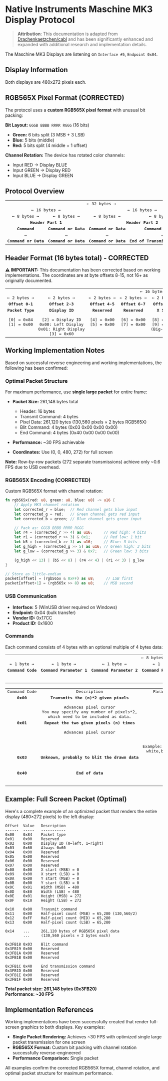 # Native Instruments Maschine MK3 Display Protocol

> **Attribution**: This documentation is adapted from [Drachenkaetzchen/cabl](https://github.com/Drachenkaetzchen/cabl/tree/develop/doc/hardware/maschine-mk3) and has been significantly enhanced and expanded with additional research and implementation details.

The Maschine MK3 Displays are listening on `Interface #5`, `Endpoint 0x04`.

## Display Information

Both displays are 480x272 pixels each.

## RGB565X Pixel Format (CORRECTED)

The protocol uses a **custom RGB565X pixel format** with unusual bit packing:

**Bit Layout:** `GGGB BBBB RRRR RGGG` (16 bits)

- **Green:** 6 bits split (3 MSB + 3 LSB)
- **Blue:** 5 bits (middle)
- **Red:** 5 bits split (4 middle + 1 offset)

**Channel Rotation:** The device has rotated color channels:

- Input RED → Display BLUE
- Input GREEN → Display RED
- Input BLUE → Display GREEN

## Protocol Overview

<table style="whitespace: nowrap;">
    <tr>
        <td colspan="4" style="white-space:nowrap;font-family:monospace;text-align: center;"> ← 32 bytes → </td>
    </tr>
    <tr>
        <td colspan="2" style="white-space:nowrap;font-family:monospace;text-align: center;"> ← 16 bytes → </td>
        <td colspan="2" style="white-space:nowrap;font-family:monospace;text-align: center;"> ← 16 bytes → </td>
    </tr>
    <tr>
        <td style="white-space:nowrap;font-family:monospace;text-align: center;"> ← 8 bytes → </td>
        <td style="white-space:nowrap;font-family:monospace;text-align: center;"> ← 8 bytes → </td>
        <td style="white-space:nowrap;font-family:monospace;text-align: center;"> ← 8 bytes → </td>
        <td style="white-space:nowrap;font-family:monospace;text-align: center;"> ← 8 bytes → </td>
    </tr>
    <tr valign="top">
        <td colspan="2" style="white-space:nowrap;font-family:monospace;text-align: center;">
            <b>Header Part 1</b>
        </td>
        <td colspan="2" style="white-space:nowrap;font-family:monospace;text-align: center;">
            <b>Header Part 2</b>
        </td>
    </tr>
    <tr valign="top">
        <td style="white-space:nowrap;font-family:monospace;text-align: center;">
            <b>Command</b>
        </td>
        <td style="white-space:nowrap;font-family:monospace;text-align: center;">
            <b>Command or Data</b>
        </td>
        <td style="white-space:nowrap;font-family:monospace;text-align: center;">
            <b>Command or Data</b>
        </td>
        <td style="white-space:nowrap;font-family:monospace;text-align: center;">
            <b>Command or Data</b>
        </td>
    </tr>
    <tr valign="top">
        <td style="white-space:nowrap;font-family:monospace;text-align: center;">
            <b>…</b>
        </td>
        <td style="white-space:nowrap;font-family:monospace;text-align: center;">
            <b>…</b>
        </td>
        <td style="white-space:nowrap;font-family:monospace;text-align: center;">
            <b>…</b>
        </td>
        <td style="white-space:nowrap;font-family:monospace;text-align: center;">
            <b>…</b>
        </td>
    </tr>
    <tr valign="top">
        <td style="white-space:nowrap;font-family:monospace;text-align: center;">
            <b>Command or Data</b>
        </td>
        <td style="white-space:nowrap;font-family:monospace;text-align: center;">
            <b>Command or Data</b>
        </td>
        <td style="white-space:nowrap;font-family:monospace;text-align: center;">
            <b>Command or Data</b>
        </td>
        <td style="white-space:nowrap;font-family:monospace;text-align: center;">
            <b>End of Transmission Command</b>
        </td>
    </tr>
</table>

## Header Format (16 bytes total) - CORRECTED

**⚠️ IMPORTANT:** This documentation has been corrected based on working implementations. The coordinates are at byte offsets 8-15, not 16+ as originally documented.

<table style="whitespace: nowrap;">
    <tr>
        <td colspan="8" style="white-space:nowrap;font-family:monospace;text-align: center;"> ← 16 bytes → </td>
    </tr>
    <tr>
        <td style="white-space:nowrap;font-family:monospace;text-align: center;"> ← 2 bytes → </td>
        <td style="white-space:nowrap;font-family:monospace;text-align: center;"> ← 2 bytes → </td>
        <td style="white-space:nowrap;font-family:monospace;text-align: center;"> ← 2 bytes → </td>
        <td style="white-space:nowrap;font-family:monospace;text-align: center;"> ← 2 bytes → </td>
        <td style="white-space:nowrap;font-family:monospace;text-align: center;"> ← 2 bytes → </td>
        <td style="white-space:nowrap;font-family:monospace;text-align: center;"> ← 2 bytes → </td>
        <td style="white-space:nowrap;font-family:monospace;text-align: center;"> ← 2 bytes → </td>
        <td style="white-space:nowrap;font-family:monospace;text-align: center;"> ← 2 bytes → </td>
    </tr>
    <tr>
        <td style="white-space:nowrap;font-family:monospace;text-align: center;"> <b>Offset 0-1</b> </td>
        <td style="white-space:nowrap;font-family:monospace;text-align: center;"> <b>Offset 2-3</b> </td>
        <td style="white-space:nowrap;font-family:monospace;text-align: center;"> <b>Offset 4-5</b> </td>
        <td style="white-space:nowrap;font-family:monospace;text-align: center;"> <b>Offset 6-7</b> </td>
        <td style="white-space:nowrap;font-family:monospace;text-align: center;"> <b>Offset 8-9</b> </td>
        <td style="white-space:nowrap;font-family:monospace;text-align: center;"> <b>Offset 10-11</b> </td>
        <td style="white-space:nowrap;font-family:monospace;text-align: center;"> <b>Offset 12-13</b> </td>
        <td style="white-space:nowrap;font-family:monospace;text-align: center;"> <b>Offset 14-15</b> </td>
    </tr>
    <tr valign="top">
        <td style="white-space:nowrap;font-family:monospace;text-align: center;">
            <b>Packet Type</b><br/><br/>
            [0] = 0x84<br/>
            [1] = 0x00
        </td>
        <td style="white-space:nowrap;font-family:monospace;text-align: center;">
            <b>Display ID</b><br/><br/>
            [2] = Display ID<br/>
            0x00: Left Display<br/>
            0x01: Right Display<br/>
            [3] = 0x60
        </td>
        <td style="white-space:nowrap;font-family:monospace;text-align: center;">
            <b>Reserved</b><br/><br/>
            [4] = 0x00<br/>
            [5] = 0x00
        </td>
        <td style="white-space:nowrap;font-family:monospace;text-align: center;">
            <b>Reserved</b><br/><br/>
            [6] = 0x00<br/>
            [7] = 0x00
        </td>
        <td style="white-space:nowrap;font-family:monospace;text-align: center;">
            <b>X Start</b><br/><br/>
            [8] = X MSB<br/>
            [9] = X LSB<br/>
            (Big-endian)
        </td>
        <td style="white-space:nowrap;font-family:monospace;text-align: center;">
            <b>Y Start</b><br/><br/>
            [10] = Y MSB<br/>
            [11] = Y LSB<br/>
            (Big-endian)
        </td>
        <td style="white-space:nowrap;font-family:monospace;text-align: center;">
            <b>Width</b><br/><br/>
            [12] = Width MSB<br/>
            [13] = Width LSB<br/>
            (Big-endian)
        </td>
        <td style="white-space:nowrap;font-family:monospace;text-align: center;">
            <b>Height</b><br/><br/>
            [14] = Height MSB<br/>
            [15] = Height LSB<br/>
            (Big-endian)
        </td>
    </tr>
</table>

## Working Implementation Notes

Based on successful reverse engineering and working implementations, the following has been confirmed:

### Optimal Packet Structure

For maximum performance, use **single large packet** for entire frame:

- **Packet Size:** 261,148 bytes total

  - Header: 16 bytes
  - Transmit Command: 4 bytes
  - Pixel Data: 261,120 bytes (130,560 pixels × 2 bytes RGB565X)
  - Blit Command: 4 bytes (0x03 0x00 0x00 0x00)
  - End Command: 4 bytes (0x40 0x00 0x00 0x00)

- **Performance:** ~30 FPS achievable
- **Coordinates:** Use (0, 0, 480, 272) for full screen

**Note:** Row-by-row packets (272 separate transmissions) achieve only ~0.6 FPS due to USB overhead.

### RGB565X Encoding (CORRECTED)

Custom RGB565X format with channel rotation:

```rust
fn rgb565x(red: u8, green: u8, blue: u8) -> u16 {
    // Apply MK3 channel rotation
    let corrected_r = blue;  // Red channel gets blue input
    let corrected_g = red;   // Green channel gets red input
    let corrected_b = green; // Blue channel gets green input

    // Pack as: GGGB BBBB RRRR RGGG
    let r4 = (corrected_r >> 4) as u16;     // Red high: 4 bits
    let r1 = (corrected_r >> 3) & 0x1;      // Red low: 1 bit
    let b5 = (corrected_b >> 3) as u16;     // Blue: 5 bits
    let g_high = (corrected_g >> 5) as u16; // Green high: 3 bits
    let g_low = (corrected_g >> 3) & 0x7;   // Green low: 3 bits

    (g_high << 13) | (b5 << 8) | (r4 << 4) | (r1 << 3) | g_low
}

// Store as little-endian
packet[offset] = (rgb565x & 0xFF) as u8;     // LSB first
packet[offset+1] = (rgb565x >> 8) as u8;    // MSB second
```

### USB Communication

- **Interface:** 5 (WinUSB driver required on Windows)
- **Endpoint:** 0x04 (bulk transfer)
- **Vendor ID:** 0x17CC
- **Product ID:** 0x1600

### Commands

Each command consists of 4 bytes with an optional multiple of 4 bytes data:

<table style="whitespace: nowrap;">
    <tr>
        <td colspan="8" style="white-space:nowrap;font-family:monospace;text-align: center;"> ← 8 bytes → </td>
    </tr>
    <tr>
        <td style="white-space:nowrap;font-family:monospace;text-align: center;"> ← 1 byte → </td>
        <td style="white-space:nowrap;font-family:monospace;text-align: center;"> ← 1 byte → </td>
        <td style="white-space:nowrap;font-family:monospace;text-align: center;"> ← 1 byte → </td>
        <td style="white-space:nowrap;font-family:monospace;text-align: center;"> ← 1 byte → </td>
        <td style="white-space:nowrap;font-family:monospace;text-align: center;"> ← 1 byte → </td>
        <td style="white-space:nowrap;font-family:monospace;text-align: center;"> ← 1 byte → </td>
        <td style="white-space:nowrap;font-family:monospace;text-align: center;"> ← 1 byte → </td>
        <td style="white-space:nowrap;font-family:monospace;text-align: center;"> ← 1 byte → </td>
        <td style="white-space:nowrap;font-family:monospace;text-align: center;"> ← 1 byte → </td>
        <td style="white-space:nowrap;font-family:monospace;text-align: center;"> ← 1 byte → </td>
        <td style="white-space:nowrap;font-family:monospace;text-align: center;"> ← 1 byte → </td>
        <td style="white-space:nowrap;font-family:monospace;text-align: center;"> ← 1 byte → </td>
    </tr>
    <tr valign="top">
        <td style="white-space:nowrap;font-family:monospace;text-align: center;">
            <b>Command Code</b><br/><br/>
        </td>
        <td style="white-space:nowrap;font-family:monospace;text-align: center;">
            <b>Command Parameter 1</b><br/><br/>
        </td>
        <td style="white-space:nowrap;font-family:monospace;text-align: center;">
            <b>Command Parameter 2</b><br/><br/>
        </td>
        <td style="white-space:nowrap;font-family:monospace;text-align: center;">
            <b>Command Parameter 3</b><br/><br/>
        </td>
        <td style="white-space:nowrap;font-family:monospace;text-align: center;">
            <b>Data 1</b><br/><br/>
            Optional
        </td>
        <td style="white-space:nowrap;font-family:monospace;text-align: center;">
            <b>Data 2</b><br/><br/>
            Optional
        </td>
        <td style="white-space:nowrap;font-family:monospace;text-align: center;">
            <b>Data 3</b><br/><br/>
            Optional
        </td>
        <td style="white-space:nowrap;font-family:monospace;text-align: center;">
            <b>Data 4</b><br/><br/>
            Optional
        </td>
        <td style="white-space:nowrap;font-family:monospace;text-align: center;">
            <b>Data n+1</b><br/><br/>
            Optional
        </td>
        <td style="white-space:nowrap;font-family:monospace;text-align: center;">
            <b>Data n+2</b><br/><br/>
            Optional
        </td>
        <td style="white-space:nowrap;font-family:monospace;text-align: center;">
            <b>Data n+3</b><br/><br/>
            Optional
        </td>
        <td style="white-space:nowrap;font-family:monospace;text-align: center;">
            <b>Data n+4</b><br/><br/>
            Optional
        </td>
    </tr>
</table>

<table style="whitespace: nowrap;">
    <tr>
        <td style="white-space:nowrap;font-family:monospace;text-align: center;"> Command Code </td>
        <td style="white-space:nowrap;font-family:monospace;text-align: center;"> Description </td>
        <td style="white-space:nowrap;font-family:monospace;text-align: center;"> Parameter 1 </td>
        <td style="white-space:nowrap;font-family:monospace;text-align: center;"> Parameter 2 </td>
        <td style="white-space:nowrap;font-family:monospace;text-align: center;"> Parameter 3 </td>
        <td style="white-space:nowrap;font-family:monospace;text-align: center;"> Data 1 </td>
        <td style="white-space:nowrap;font-family:monospace;text-align: center;"> Data 2 </td>
        <td style="white-space:nowrap;font-family:monospace;text-align: center;"> Data 3 </td>
        <td style="white-space:nowrap;font-family:monospace;text-align: center;"> Data 4 </td>
    </tr>
    <tr valign="top">
        <td style="white-space:nowrap;font-family:monospace;text-align: center;">
            <b>0x00</b>
        </td>
        <td style="white-space:nowrap;font-family:monospace;text-align: center;">
            <b>Transmits the (n)*2 given pixels</b><br/><br/>
            Advances pixel cursor<br/>
            You may specify any number of pixels*2,<br/>
            which need to be included as data.
        </td>
        <td colspan="3" style="white-space:nowrap;font-family:monospace;text-align: center;">
            <b>24 bit integer (pixel_count / 2)</b><br/>
            MSB in Parameter 1<br/>
            LSB in Parameter 3
        </td>
        <td colspan="2" style="white-space:nowrap;font-family:monospace;text-align: center;">
            <b>First Pixel</b><br/>
            RGB565X Format
        </td>
        <td colspan="2" style="white-space:nowrap;font-family:monospace;text-align: center;">
            <b>Second Pixel</b><br/>
            RGB565X Format
        </td>
    </tr>
    <tr valign="top">
        <td style="white-space:nowrap;font-family:monospace;text-align: center;">
            <b>0x01</b>
        </td>
        <td style="white-space:nowrap;font-family:monospace;text-align: center;">
            <b>Repeat the two given pixels (n) times</b><br/><br/>
            Advances pixel cursor
        </td>
        <td colspan="3" style="white-space:nowrap;font-family:monospace;text-align: center;">
            <b>Number of (n) repetitions</b><br/>
            24 bit integer<br/>
            MSB in Parameter 1<br/>
            LSB in Parameter 3<br/><br/>
            Example: If you transmit white,black 5 times, you end up with:<br/>
            white,black,white,black,white,black,white,black,white,black
        </td>
        <td colspan="2" style="white-space:nowrap;font-family:monospace;text-align: center;">
            <b>First Pixel</b><br/>
            RGB565X Format
        </td>
        <td colspan="2" style="white-space:nowrap;font-family:monospace;text-align: center;">
            <b>Second Pixel</b><br/>
            RGB565X Format
        </td>
    </tr>
    <tr valign="top">
        <td style="white-space:nowrap;font-family:monospace;text-align: center;">
            <b>0x03</b>
        </td>
        <td style="white-space:nowrap;font-family:monospace;text-align: center;">
            <b>Unknown, probably to blit the drawn data </b><br/><br/>
        </td>
        <td colspan="3" style="white-space:nowrap;font-family:monospace;text-align: center;">
            <b>Unknown</b><br/>
            Must be 0x00 each<br/>
            Mandatory
        </td>
        <td colspan="4" style="white-space:nowrap;font-family:monospace;text-align: center;">
            <b>Not used</b><br/>
            Must not be present
        </td>
    </tr>
    <tr valign="top">
        <td style="white-space:nowrap;font-family:monospace;text-align: center;">
            <b>0x40</b>
        </td>
        <td style="white-space:nowrap;font-family:monospace;text-align: center;">
            <b>End of data</b><br/><br/>
        </td>
        <td colspan="3" style="white-space:nowrap;font-family:monospace;text-align: center;">
            <b>Not used</b><br/>
            Mandatory<br/>
            Must be 0x00 each
        </td>
        <td colspan="4" style="white-space:nowrap;font-family:monospace;text-align: center;">
        <b>Not used</b><br/>
        Must not be present
        </td>
        </tr>
        </table>

## Example: Full Screen Packet (Optimal)

Here's a complete example of an optimized packet that renders the entire display (480×272 pixels) to the left display:

```
Offset  Value   Description
------  -----   -----------
0x00    0x84    Packet type
0x01    0x00    Reserved
0x02    0x00    Display ID (0=left, 1=right)
0x03    0x60    Always 0x60
0x04    0x00    Reserved
0x05    0x00    Reserved
0x06    0x00    Reserved
0x07    0x00    Reserved
0x08    0x00    X start (MSB) = 0
0x09    0x00    X start (LSB) = 0
0x0A    0x00    Y start (MSB) = 0
0x0B    0x00    Y start (LSB) = 0
0x0C    0x01    Width (MSB) = 480
0x0D    0xE0    Width (LSB) = 480
0x0E    0x01    Height (MSB) = 272
0x0F    0x10    Height (LSB) = 272

0x10    0x00    Transmit command
0x11    0x00    Half-pixel count (MSB) = 65,280 (130,560/2)
0x12    0xFF    Half-pixel count (MID) = 65,280
0x13    0x00    Half-pixel count (LSB) = 65,280

0x14    ...     261,120 bytes of RGB565X pixel data
        ...     (130,560 pixels × 2 bytes each)

0x3FB18 0x03    Blit command
0x3FB19 0x00    Reserved
0x3FB1A 0x00    Reserved
0x3FB1B 0x00    Reserved

0x3FB1C 0x40    End transmission command
0x3FB1D 0x00    Reserved
0x3FB1E 0x00    Reserved
0x3FB1F 0x00    Reserved
```

**Total packet size: 261,148 bytes (0x3FB20)**  
**Performance: ~30 FPS**

## Implementation References

Working implementations have been successfully created that render full-screen graphics to both displays. Key examples:

- **Single Packet Rendering:** Achieves ~30 FPS with optimized single large packet transmission for one screen
- **RGB565X Format:** Custom bit packing with channel rotation successfully reverse-engineered
- **Performance Comparison:** Single packet

All examples confirm the corrected RGB565X format, channel rotation, and optimal packet structure for maximum performance.

